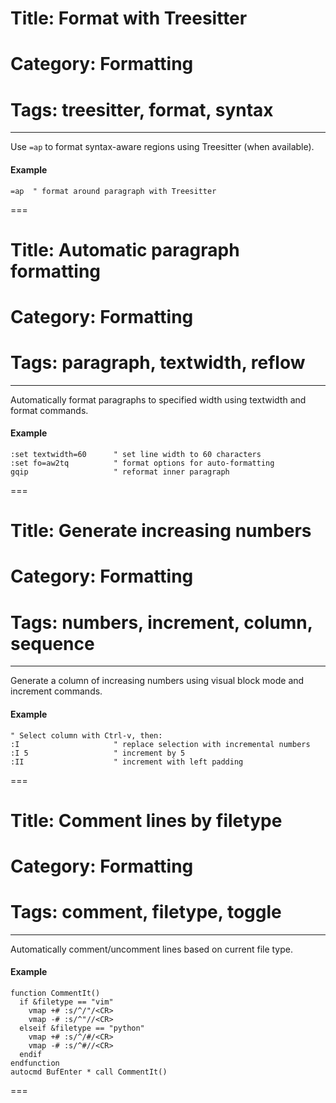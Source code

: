 # Title: Format with Treesitter
# Category: Formatting
# Tags: treesitter, format, syntax
---
Use `=ap` to format syntax-aware regions using Treesitter (when available).

#### Example

```vim
=ap  " format around paragraph with Treesitter
```
===
# Title: Automatic paragraph formatting
# Category: Formatting
# Tags: paragraph, textwidth, reflow
---
Automatically format paragraphs to specified width using textwidth and format commands.

#### Example

```vim
:set textwidth=60      " set line width to 60 characters
:set fo=aw2tq          " format options for auto-formatting
gqip                   " reformat inner paragraph
```
===
# Title: Generate increasing numbers
# Category: Formatting
# Tags: numbers, increment, column, sequence
---
Generate a column of increasing numbers using visual block mode and increment commands.

#### Example

```vim
" Select column with Ctrl-v, then:
:I                     " replace selection with incremental numbers
:I 5                   " increment by 5
:II                    " increment with left padding
```
===
# Title: Comment lines by filetype
# Category: Formatting
# Tags: comment, filetype, toggle
---
Automatically comment/uncomment lines based on current file type.

#### Example

```vim
function CommentIt()
  if &filetype == "vim"
    vmap +# :s/^/"/<CR>
    vmap -# :s/^"//<CR>
  elseif &filetype == "python"
    vmap +# :s/^/#/<CR>
    vmap -# :s/^#//<CR>
  endif
endfunction
autocmd BufEnter * call CommentIt()
```
===